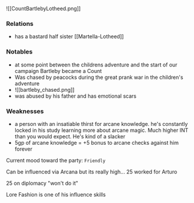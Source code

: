 ![[CountBartlebyLotheed.png]]

### Relations
- has a bastard half sister [[Martella-Lotheed]]

### Notables
- at some point between the childrens adventure and the start of our campaign Bartleby became a Count
- Was chased by peacocks during the great prank war in the children's adventure
- ![[bartleby_chased.png]]
- was abused by his father and has emotional scars

### Weaknesses
- a person with an insatiable thirst for arcane knowledge.  he's constantly locked in his study learning more about arcane magic.  Much higher INT than you would expect.  He's kind of a slacker
- 5gp of arcane knowledge = +5 bonus to arcane checks against him forever

Current mood toward the party:  `Friendly`

Can be influenced via Arcana but its really high... 25 worked for Arturo

25 on diplomacy "won't do it"

Lore Fashion is one of his influence skills